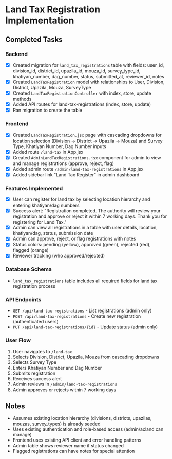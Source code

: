 # Land Tax Registration Implementation

## Completed Tasks

### Backend
- [x] Created migration for `land_tax_registrations` table with fields: user_id, division_id, district_id, upazila_id, mouza_id, survey_type_id, khatiyan_number, dag_number, status, submitted_at, reviewer_id, notes
- [x] Created `LandTaxRegistration` model with relationships to User, Division, District, Upazila, Mouza, SurveyType
- [x] Created `LandTaxRegistrationController` with index, store, update methods
- [x] Added API routes for land-tax-registrations (index, store, update)
- [x] Ran migration to create the table

### Frontend
- [x] Created `LandTaxRegistration.jsx` page with cascading dropdowns for location selection (Division -> District -> Upazila -> Mouza) and Survey Type, Khatiyan Number, Dag Number inputs
- [x] Added route `/land-tax` in App.jsx
- [x] Created `AdminLandTaxRegistrations.jsx` component for admin to view and manage registrations (approve, reject, flag)
- [x] Added admin route `/admin/land-tax-registrations` in App.jsx
- [x] Added sidebar link "Land Tax Register" in admin dashboard

### Features Implemented
- [x] User can register for land tax by selecting location hierarchy and entering khatiyan/dag numbers
- [x] Success alert: "Registration completed. The authority will review your registration and approve or reject it within 7 working days. Thank you for registering for Land Tax."
- [x] Admin can view all registrations in a table with user details, location, khatiyan/dag, status, submission date
- [x] Admin can approve, reject, or flag registrations with notes
- [x] Status colors: pending (yellow), approved (green), rejected (red), flagged (orange)
- [x] Reviewer tracking (who approved/rejected)

### Database Schema
- `land_tax_registrations` table includes all required fields for land tax registration process

### API Endpoints
- `GET /api/land-tax-registrations` - List registrations (admin only)
- `POST /api/land-tax-registrations` - Create new registration (authenticated users)
- `PUT /api/land-tax-registrations/{id}` - Update status (admin only)

### User Flow
1. User navigates to `/land-tax`
2. Selects Division, District, Upazila, Mouza from cascading dropdowns
3. Selects Survey Type
4. Enters Khatiyan Number and Dag Number
5. Submits registration
6. Receives success alert
7. Admin reviews in `/admin/land-tax-registrations`
8. Admin approves or rejects within 7 working days

## Notes
- Assumes existing location hierarchy (divisions, districts, upazilas, mouzas, survey_types) is already seeded
- Uses existing authentication and role-based access (admin/acland can manage)
- Frontend uses existing API client and error handling patterns
- Admin table shows reviewer name if status changed
- Flagged registrations can have notes for special attention
